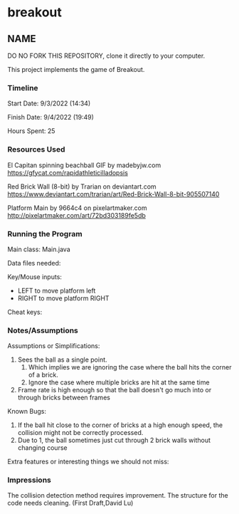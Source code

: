 # breakout
## NAME


DO NO FORK THIS REPOSITORY, clone it directly to your computer.


This project implements the game of Breakout.

### Timeline

Start Date: 9/3/2022 (14:34)

Finish Date: 9/4/2022 (19:49)

Hours Spent: 25

### Resources Used

El Capitan spinning beachball GIF by madebyjw.com
https://gfycat.com/rapidathleticilladopsis

Red Brick Wall (8-bit) by Trarian on deviantart.com
https://www.deviantart.com/trarian/art/Red-Brick-Wall-8-bit-905507140

Platform Main by 9664c4 on pixelartmaker.com
http://pixelartmaker.com/art/72bd303189fe5db

### Running the Program

Main class:
Main.java

Data files needed: 

Key/Mouse inputs:
* LEFT to move platform left
* RIGHT to move platform RIGHT

Cheat keys:


### Notes/Assumptions

Assumptions or Simplifications:
1. Sees the ball as a single point.
   1. Which implies we are ignoring the case where the ball hits the corner
   of a brick.
   2. Ignore the case where multiple bricks are hit at the same time
2. Frame rate is high enough so that the ball doesn't go much into or through bricks
between frames


Known Bugs:
1. If the ball hit close to the corner of bricks at a high enough speed, the 
collision might not be correctly processed.
2. Due to 1, the ball sometimes just cut through 2 brick walls without changing
course


Extra features or interesting things we should not miss:


### Impressions
The collision detection method requires improvement. The structure for the code
needs cleaning. (First Draft,David Lu)

